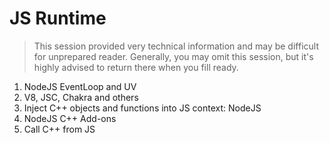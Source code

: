 # JS Runtime

>This session provided very technical information and may be difficult for unprepared reader. Generally, you may omit this session, but it's highly advised to return there when you fill ready.

1. NodeJS EventLoop and UV
2. V8, JSC, Chakra and others
3. Inject C++ objects and functions into JS context: NodeJS
4. NodeJS C++ Add-ons
5. Call C++ from JS
